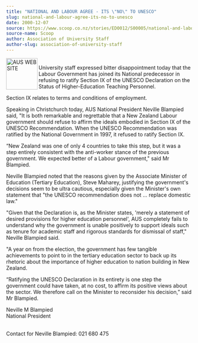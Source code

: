 ```yaml
---
title: "NATIONAL AND LABOUR AGREE - ITS \"NO\" TO UNESCO"
slug: national-and-labour-agree-its-no-to-unesco
date: 2000-12-07
source: https://www.scoop.co.nz/stories/ED0012/S00005/national-and-labour-agree-its-no-to-unesco.htm
source-name: Scoop
author: Association of University Staff
author-slug: association-of-university-staff
---
```


<p><img align="left" width="85" height="85" src="http://www.aus.ac.nz/pictures/logo.gif" alt="AUS WEB SITE" border="0"><br>University staff
expressed bitter disappointment today that the Labour
Government has joined its National predecessor in refusing
to ratify Section IX of the UNESCO Declaration on the Status
of Higher-Education Teaching Personnel.</p>

<p>Section IX relates
to terms and conditions of employment.</p>

<p>Speaking in
Christchurch today, AUS National President Neville Blampied
said, "It is both remarkable and regrettable that a New
Zealand Labour government should refuse to affirm the ideals
embodied in Section IX of the UNESCO Recommendation. When
the UNESCO Recommendation was ratified by the National
Government in 1997, it refused to ratify Section IX.</p>

<p>“New
Zealand was one of only 4 countries to take this step, but
it was a step entirely consistent with the anti-worker
stance of the previous government. We expected better of a
Labour government," said Mr Blampied.</p>

<p>Neville Blampied
noted that the reasons given by the Associate Minister of
Education (Tertiary Education), Steve Maharey, justifying
the government's decisions seem to be ultra cautious,
especially given the Minister's own statement that "the
UNESCO recommendation does not … replace domestic law."<p>

<p>"Given that the Declaration is, as the Minister states,
'merely a statement of desired provisions for higher
education personnel', AUS completely fails to understand why
the government is unable positively to support ideals such
as tenure for academic staff and rigorous standards for
dismissal of staff," Neville Blampied said.<p>
<p>"A year on
from the election, the government has few tangible
achievements to point to in the tertiary education sector to
back up its rhetoric about the importance of higher
education to nation building in New Zealand.<p>

<p>“Ratifying
the UNESCO Declaration in its entirety is one step the
government could have taken, at no cost, to affirm its
positive views about the sector. We therefore call on the
Minister to reconsider his decision,” said Mr
Blampied.</p>

<p>Neville M Blampied<br>National
President</p>

<p><br>Contact for Neville Blampied:  021 680
475<br><p>
         